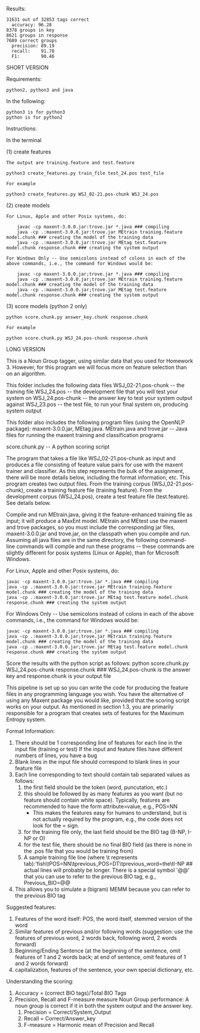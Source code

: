 Results: 

	31631 out of 32853 tags correct
	  accuracy: 96.28
	8378 groups in key
	8621 groups in response
	7689 correct groups
	  precision: 89.19
	  recall:    91.78
	  F1:        90.46


SHORT VERSION

Requirements:

	python2, python3 and java

In the following:

	python3 is for python3
	python is for python2

Instructions:

In the terminal

(1) create features
	
	The output are training.feature and test.feature

	python3 create_features.py train_file test_24.pos test_file

	For example

	python3 create_features.py WSJ_02-21.pos-chunk WSJ_24.pos

(2) create models
	
	For Linux, Apple and other Posix systems, do:

		javac -cp maxent-3.0.0.jar:trove.jar *.java ### compiling
		java -cp .:maxent-3.0.0.jar:trove.jar MEtrain training.feature model.chunk ### creating the model of the training data
		java -cp .:maxent-3.0.0.jar:trove.jar MEtag test.feature model.chunk response.chunk ### creating the system output

	For Windows Only -- Use semicolons instead of colons in each of the above commands, i.e., the command for Windows would be:
	
		javac -cp maxent-3.0.0.jar;trove.jar *.java ### compiling
		java -cp .:maxent-3.0.0.jar;trove.jar MEtrain training.feature model.chunk ### creating the model of the training data
		java -cp .:maxent-3.0.0.jar;trove.jar MEtag test.feature model.chunk response.chunk ### creating the system output

(3) score models (python 2 only)

	python score.chunk.py answer_key.chunk response.chunk

	For example

	python score.chunk.py WSJ_24.pos-chunk response.chunk


LONG VERSION

This is a Noun Group tagger, using similar data that you used for Homework 3. However, for this program we will focus more on feature selection than on an algorithm.

This folder includes the following data files
	WSJ_02-21.pos-chunk -- the training file
	WSJ_24.pos  -- the development file that you will test your system on
	WSJ_24.pos-chunk -- the answer key to test your system output against
	WSJ_23.pos -- the test file, to run your final system on, producing system output

This folder also includes the following program files (using the OpenNLP package):
maxent-3.0.0.jar,  MEtag.java. MEtrain.java  and trove.jar -- Java files for running the maxent training and classification programs

score.chunk.py -- A python scoring script

The program that takes a file like WSJ_02-21.pos-chunk as input and produces a file consisting of feature value pairs for use with the maxent trainer and classifier. As this step represents the bulk of the assignment, there will be more details below, including the format information, etc. This program creates two output files. From the training corpus (WSJ_02-21.pos-chunk), create a training feature file (training.feature). From the development corpus (WSJ_24.pos), create a test feature file (test.feature). See details below.

Compile and run MEtrain.java, giving it the feature-enhanced training file as input; it will produce a MaxEnt model. MEtrain and MEtest use the maxent and trove packages, so you must include the corresponding jar files, maxent-3.0.0.jar and trove.jar, on the classpath when you compile and run. Assuming all java files are in the same directory, the following command-line commands will compile and run these programs -- these commands are slightly different for posix systems (Linux or Apple), than for Microsoft Windows.

For Linux, Apple and other Posix systems, do:

	javac -cp maxent-3.0.0.jar:trove.jar *.java ### compiling
	java -cp .:maxent-3.0.0.jar:trove.jar MEtrain training.feature model.chunk ### creating the model of the training data
	java -cp .:maxent-3.0.0.jar:trove.jar MEtag test.feature model.chunk response.chunk ### creating the system output

For Windows Only -- Use semicolons instead of colons in each of the above commands, i.e., the command for Windows would be:

	javac -cp maxent-3.0.0.jar;trove.jar *.java ### compiling
	java -cp .:maxent-3.0.0.jar;trove.jar MEtrain training.feature model.chunk ### creating the model of the training data
	java -cp .:maxent-3.0.0.jar;trove.jar MEtag test.feature model.chunk response.chunk ### creating the system output


Score the results with the python script as follows:
	python score.chunk.py WSJ_24.pos-chunk response.chunk ### WSJ_24.pos-chunk is the answer key and response.chunk is your output file

This pipeline is set up so you can write the code for producing the feature files in any programming language you wish. You have the alternative of using any Maxent package you would like, provided that the scoring script works on your output.
As mentioned in section 1.3, you are primarily responsible for a program that creates sets of features for the Maximum Entropy system.

Format Information:
1. There should be 1 corresponding line of features for each line in the input file (training or test)
If the input and feature files have different numbers of lines, you have a bug
2. Blank lines in the input file should correspond to blank lines in your feature file
3. Each line corresponding to text should contain tab separated values as follows:
	1. the first field should be the token (word, puncutation, etc.)
	2. this should be followed by as many features as you want (but no feature should contain white space). Typically, features are recommended to have the form attribute=value, e.g., POS=NN
		- This makes the features easy for humans to understand, but is not actually required by the program, e.g., the code does not look for the = sign.
	3. for the training file only, the last field should be the BIO tag (B-NP, I-NP or O)
	4. for the test file, there should be no final BIO field (as there is none in the .pos file that you would be training from)
	5. A sample training file line (where \t represents tab):'fish\tPOS=NN\tprevious_POS=DT\tprevious_word=the\tI-NP ## actual lines will probably be longer. There is a special symbol '@@' that you can use to refer to the previous BIO tag, e.g., Previous_BIO=@@
4. This allows you to simulate a (bigram) MEMM because you can refer to the previous BIO tag



Suggested features:
1. Features of the word itself: POS, the word itself, stemmed version of the word
2. Similar features of previous and/or following words (suggestion: use the features of previous word, 2 words back, following word, 2 words forward)
3. Beginning/Ending Sentence (at the beginning of the sentence, omit features of 1 and 2 words back; at end of sentence, omit features of 1 and 2 words forward) 
4. capitalization, features of the sentence, your own special dictionary, etc.


Understanding the scoring:
1. Accuracy = (correct BIO tags)/Total BIO Tags
2. Precision, Recall and F-measure measure Noun Group performance: A noun group is correct if it in both the system output and the answer key.
	1. Precision = Correct/System_Output
	2. Recall = Correct/Answer_key
	3. F-measure = Harmonic mean of Precision and Recall